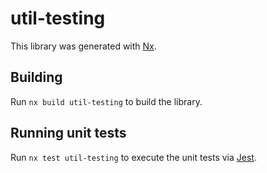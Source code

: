 # util-testing

This library was generated with [Nx](https://nx.dev).

## Building

Run `nx build util-testing` to build the library.

## Running unit tests

Run `nx test util-testing` to execute the unit tests via [Jest](https://jestjs.io).
